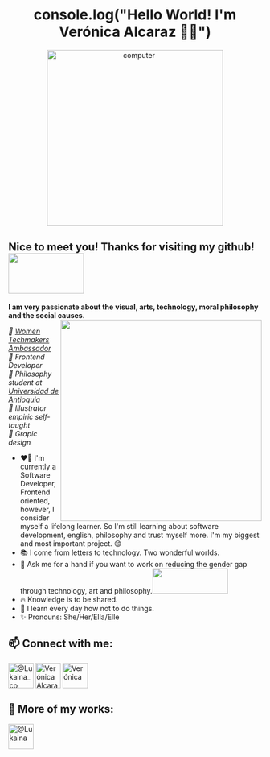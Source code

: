 <h1 align="center">console.log("Hello World! I'm Verónica Alcaraz 👋🏽")</h1>

<p align="center"><img src="https://i.pinimg.com/originals/47/37/f3/4737f384e164cab17788950cca6a312c.gif" alt="computer" width="350"></p>

## Nice to meet you! Thanks for visiting my github! <img src="https://i.pinimg.com/originals/30/29/e0/3029e081d7064945c3ad85cc00b39b19.gif" width="150" height="80">

**I am very passionate about the visual, arts, technology, moral philosophy and the social causes.**  <img src="https://user-images.githubusercontent.com/60724393/102133428-16122f00-3e23-11eb-8eb9-9c0701d010fd.png" align="right" width="400" height="400">

<em>🌸 <a href="https://www.womentechmakers.com/ambassadors/profiles/5fca17ef1088a761edff8fdf/ver%C3%B3nica_alcaraz%20machado">Women Techmakers Ambassador</a></br>
🌸 Frontend Developer</br>
🌸 Philosophy student at <a href="http://www.udea.edu.co/wps/portal/udea/web/inicio/!ut/p/z1/hY7LDoIwEEW_hQVbOiCY6q5BXCAKJhixGwOmFkyhpCD8vo0aExMfs5u5554MoihDtMmHiud9JZtc6P1Ap0c88x2buBBhwEsg2zQK3N0aIPbQ_h9AdQxfhoDu0zvyMsDK9rQhSDZp7CeL0HkCPxwholzI4vEuaYoJ5ogqdmaKKeuq9Lns-7abm2DCOI4Wl5ILZp1kbcKnSim7HmXvJGrrDC6eGCJiGDfCwP1f/dz/d5/L2dBISEvZ0FBIS9nQSEh/">Universidad de Antioquia</a></br>
🌸 Illustrator empiric self-taught</br>
🌸 Grapic design</em>

- ❤️‍🔥 I'm currently a Software Developer, Frontend oriented, however, I consider myself a lifelong learner. So I'm still learning about software development, english, philosophy and trust myself more. I'm my biggest and most important project. 😊
- 📚 I come from letters to technology. Two wonderful worlds.
- 💬 Ask me for a hand if you want to work on reducing the gender gap through technology, art and philosophy.<img src="https://media1.giphy.com/media/QsaiIvycrS0Yq4Apf7/source.gif" width="150" height="50">
- 🔥 Knowledge is to be shared.
- 📖 I learn every day how not to do things.
- ✨ Pronouns: She/Her/Ella/Elle

## 📫 Connect with me:

<a href="https://twitter.com/Lukaina_co" target="_blank"><img align="center" src="https://user-images.githubusercontent.com/60724393/163692817-a88d5344-3de5-4988-9b19-04a0880f9df7.png" alt="@Lukaina_co" height="50" width="50" /></a>
<a href="https://www.linkedin.com/in/ver%C3%B3nica-alcaraz-machado/" target="_blank"><img align="center" src="https://user-images.githubusercontent.com/60724393/163692852-bfe813dc-ec2a-4d82-b029-c2dd42ca525f.png" alt="Verónica Alcaraz Machado" height="50" width="50" /></a>
<a href="https://lukaina.medium.com/" target="_blank"><img align="center" src="https://user-images.githubusercontent.com/60724393/163692877-d311e983-d07e-4a24-9a2b-773fd7e69eef.png" alt="Verónica" height="50" width="50" /></a>

## 🔨 More of my works:
<a href="https://codepen.io/Lukaina" target="_blank"><img align="center" src="https://user-images.githubusercontent.com/60724393/163692932-14d8b6f6-2408-4679-83d9-5e61dc0affe3.png" alt="@Lukaina" height="50" width="50" /></a>

<!--
**Lukaina/Lukaina** is a ✨ _special_ ✨ repository because its `README.md` (this file) appears on your GitHub profile.


